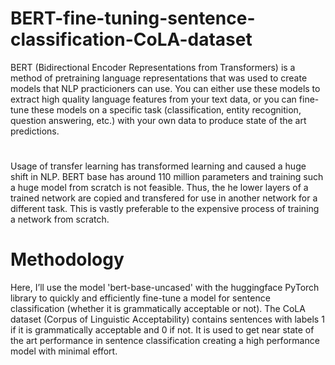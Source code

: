 # BERT-fine-tuning-sentence-classification-CoLA-dataset

BERT (Bidirectional Encoder Representations from Transformers) is a method of pretraining language representations that was used to create models that NLP practicioners can use. You can either use these models to extract high quality language features from your text data, or you can fine-tune these models on a specific task (classification, entity recognition, question answering, etc.) with your own data to produce state of the art predictions.
#
Usage of transfer learning has transformed learning and caused a huge shift in NLP. BERT base has around 110 million parameters and training such a huge model from scratch is not feasible. Thus, the he lower layers of a trained network are copied and transfered for use in another network for a different task. This is vastly preferable to the expensive process of training a network from scratch.

# Methodology
Here, I’ll use the model 'bert-base-uncased' with the huggingface PyTorch library to quickly and efficiently fine-tune a model for sentence classification (whether it is grammatically acceptable or not). The CoLA dataset (Corpus of Linguistic Acceptability) contains sentences with labels 1 if it is grammatically acceptable and 0 if not. It is used to get near state of the art performance in sentence classification creating a high performance model with minimal effort.
